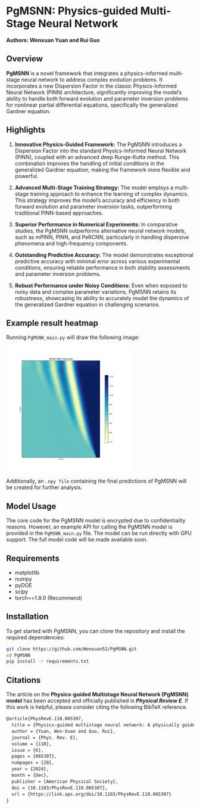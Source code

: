 # PgMSNN: Physics-guided Multi-Stage Neural Network

**Authors: Wenxuan Yuan and Rui Guo**

## Overview

**PgMSNN** is a novel framework that integrates a physics-informed multi-stage neural network to address complex evolution problems. It incorporates a new Dispersion Factor in the classic Physics-Informed Neural Network (PINN) architecture, significantly improving the model’s ability to handle both forward evolution and parameter inversion problems for nonlinear partial differential equations, specifically the generalized Gardner equation.

## Highlights

1. **Innovative Physics-Guided Framework:**
The PgMSNN introduces a Dispersion Factor into the standard Physics-Informed Neural Network (PINN), coupled with an advanced deep Runge-Kutta method. This combination improves the handling of initial conditions in the generalized Gardner equation, making the framework more flexible and powerful.

2. **Advanced Multi-Stage Training Strategy:**
The model employs a multi-stage training approach to enhance the learning of complex dynamics. This strategy improves the model’s accuracy and efficiency in both forward evolution and parameter inversion tasks, outperforming traditional PINN-based approaches.

3. **Superior Performance in Numerical Experiments:**
In comparative studies, the PgMSNN outperforms alternative neural network models, such as mPINN, PINN, and PeRCNN, particularly in handling dispersive phenomena and high-frequency components.

4. **Outstanding Predictive Accuracy:**
The model demonstrates exceptional predictive accuracy with minimal error across various experimental conditions, ensuring reliable performance in both stability assessments and parameter inversion problems.

5. **Robust Performance under Noisy Conditions:**
Even when exposed to noisy data and complex parameter variations, PgMSNN retains its robustness, showcasing its ability to accurately model the dynamics of the generalized Gardner equation in challenging scenarios.

## Example result heatmap

Running `PgMSNN_main.py` will draw the following image:

<img src="https://github.com/Wenxuan52/PgMSNN/blob/master/figures/PgMSNN%20Prediction%20heatmap.png" alt="PgMSNN Prediction heatmap" style="zoom: 33%;" />

Additionally, an `.npy file` containing the final predictions of PgMSNN will be created for further analysis.

## Model Usage

The core code for the PgMSNN model is encrypted due to confidentiality reasons. However, an example API for calling the PgMSNN model is provided in the `PgMSNN_main.py` file. The model can be run directly with GPU support. The full model code will be made available soon.

## Requirements

- matplotlib
- numpy
- pyDOE
- scipy
- torch==1.8.0 (Recommend)

## Installation

To get started with PgMSNN, you can clone the repository and install the required dependencies:

``` bash
git clone https://github.com/Wenxuan52/PgMSNN.git
cd PgMSNN
pip install -r requirements.txt
```

## Citations

The article on the **Physics-guided Multistage Neural Network (PgMSNN) model** has been accepted and officially published in ***Physical Review E***. If this work is helpful, please consider citing the following BibTeX reference.

```latex
@article{PhysRevE.110.065307,
  title = {Physics-guided multistage neural network: A physically guided network for step initial values and dispersive shock wave phenomena},
  author = {Yuan, Wen-Xuan and Guo, Rui},
  journal = {Phys. Rev. E},
  volume = {110},
  issue = {6},
  pages = {065307},
  numpages = {20},
  year = {2024},
  month = {Dec},
  publisher = {American Physical Society},
  doi = {10.1103/PhysRevE.110.065307},
  url = {https://link.aps.org/doi/10.1103/PhysRevE.110.065307}
}
```

